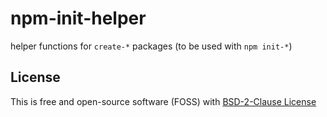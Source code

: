 # npm-init-helper

helper functions for `create-*` packages (to be used with `npm init-*`)

## License

This is free and open-source software (FOSS) with
[BSD-2-Clause License](./LICENSE)
